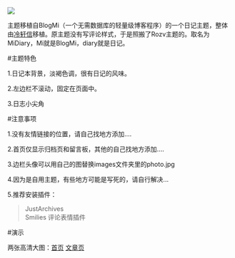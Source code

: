 ![](http://labimg-labimg.stor.sinaapp.com/original/136fc1cb1f9b42cb52f7143415e60c8e.png)

主题移植自BlogMi（一个无需数据库的轻量级博客程序）的一个日记主题，整体由[冷轩信](http://lengxx.com/)移植。原主题没有写评论样式，于是照搬了Rozv主题的。取名为MiDiary，Mi就是BlogMi，diary就是日记。

#主题特色

1.日记本背景，淡褐色调，很有日记的风味。

2.左边栏不滚动，固定在页面中。

3.日志小尖角

#注意事项

1.没有友情链接的位置，请自己找地方添加....

2.首页仅显示归档页和留言板，其他的自己找地方添加....

3.边栏头像可以用自己的图替换images文件夹里的photo.jpg

4.因为是自用主题，有些地方可能是写死的，请自行解决...

5.推荐安装插件：

> JustArchives  
> Smilies 评论表情插件

#演示

两张高清大图：[首页](http://labimg-labimg.stor.sinaapp.com/original/5f9966c052e9c8f9ca546246a92ad3bb.jpg) [文章页](http://labimg-labimg.stor.sinaapp.com/original/50cdf379c7aea1b0073130e4e905eb18.jpg)